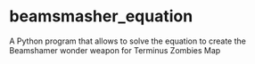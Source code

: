 # beamsmasher_equation
A Python program that allows to solve the equation to create the Beamshamer wonder weapon for Terminus Zombies Map
